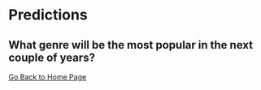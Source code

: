 # Predictions

## What genre will be the most popular in the next couple of years?

[Go Back to Home Page](./index.md)